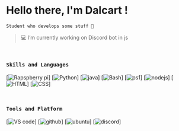 # Hello there, I'm Dalcart !
    Student who develops some stuff 🤚
 

 >
 > 💻 I’m currently working on Discord bot in js
 
<br/>
<h4><b><samp>Skills and Languages</samp></b></h4>

[![Rapspberry pi](https://img.shields.io/badge/-Rapspberry_PI-a39693?style=flat-square&logo=Raspberry%20Pi&logoColor=white)]
[![Python](https://img.shields.io/badge/-Python-a39693?style=flat-square&logo=python&logoColor=white)]
[![java](https://img.shields.io/badge/-Java-a39693?style=flat-square&logo=java&logoColor=white)]
[![Bash](https://img.shields.io/badge/-Bash-a39693?style=flat-square&logo=GNU%20Bash&logoColor=white)]
[![ps1](https://img.shields.io/badge/-Powershell-a39693?style=flat-square&logo=powershell&logoColor=white)]
[![nodejs](https://img.shields.io/badge/-NodeJS-a39693?style=flat-square&logo=node.js&logoColor=white)]
[![HTML](https://img.shields.io/badge/-HTML-a39693?style=flat-square&logo=html5&logoColor=white)]
[![CSS](https://img.shields.io/badge/-CSS-a39693?style=flat-square&logo=css3&logoColor=white)]

<br/>
<h4><b><samp>Tools and Platform</samp></b></h4>

[![VS code](https://img.shields.io/badge/-VS_code-a39693?style=flat-square&logo=Visual%20Studio%20Code&logoColor=white)]
[![github](https://img.shields.io/badge/-Github-a39693?style=flat-square&logo=github&logoColor=white)]
[![ubuntu](https://img.shields.io/badge/-Ubuntu-a39693?style=flat-square&logo=ubuntu&logoColor=white)]
[![discord](https://img.shields.io/badge/-Discord-a39693?style=flat-square&logo=Discord&logoColor=white)]
